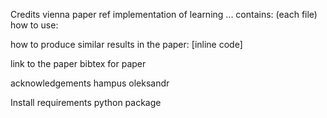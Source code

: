 Credits vienna paper
ref implementation of learning ...
contains:
(each file)
how to use:

how to produce similar results in the paper:
[inline code]

link to the paper 
bibtex for paper

acknowledgements
hampus oleksandr

Install 
    requirements python package